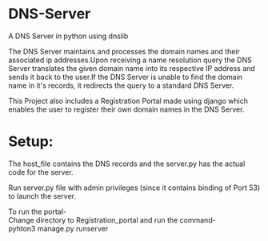 # DNS-Server
A DNS Server in python using dnslib

The DNS Server maintains and processes the domain names and their associated ip addresses.Upon receiving a name resolution query the DNS Server translates the given domain name into its respective IP address and sends it back to the user.If the DNS Server is unable to find the domain name in it's records, it redirects the query to a standard DNS Server.

This Project also includes a Registration Portal made using django which enables the user to register their own domain names in the DNS Server.


# Setup:
The host_file contains the DNS records and the server.py has the actual code for the server.

Run server.py file with admin privileges (since it contains binding of Port 53) to launch the server.

To run the portal-<br>
Change directory to Registration_portal and run the command-<br>
pyhton3 manage.py runserver

